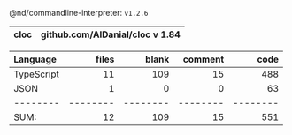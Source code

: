 @nd/commandline-interpreter: `v1.2.6`

cloc|github.com/AlDanial/cloc v 1.84
--- | ---

Language|files|blank|comment|code
:-------|-------:|-------:|-------:|-------:
TypeScript|11|109|15|488
JSON|1|0|0|63
--------|--------|--------|--------|--------
SUM:|12|109|15|551